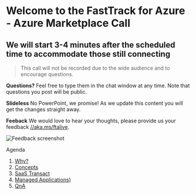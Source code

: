 # Welcome to the FastTrack for Azure - Azure Marketplace Call
## We will start 3-4 minutes after the scheduled time to accommodate those still connecting

> This call will not be recorded due to the wide audience and to encourage questions.

**Questions?** Feel free to type them in the chat window at any time. Note that questions you post will be public. 

**Slideless** No PowerPoint, we promise! As we update this content you will get the changes straight away.

**Feeback** We would love to hear your thoughts, please provide us your feedback [//aka.ms/ftalive](https://aka.ms/ftalive).

![Feedback screenshot](/png/feedback.png)

Agenda
1. [Why?](./why.md)
1. [Concepts](./concepts.md)
1. [SaaS Transact](./saastransact.md)
1. [Managed Applications)](./managedapp.md)
1. [QnA](./faq.md)

